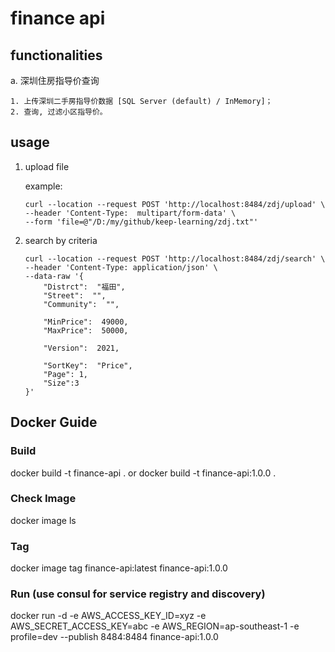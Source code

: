 # finance api

## functionalities 

a. 深圳住房指导价查询

    1. 上传深圳二手房指导价数据 [SQL Server (default) / InMemory]；
    2. 查询, 过滤小区指导价。

## usage
1. upload file

    example:
    ```
    curl --location --request POST 'http://localhost:8484/zdj/upload' \
    --header 'Content-Type:  multipart/form-data' \
    --form 'file=@"/D:/my/github/keep-learning/zdj.txt"'
    ```

2. search by criteria
    ```
    curl --location --request POST 'http://localhost:8484/zdj/search' \
    --header 'Content-Type: application/json' \
    --data-raw '{
        "Distrct":  "福田",
        "Street":  "",
        "Community":  "",

        "MinPrice":  49000,
        "MaxPrice":  50000,

        "Version":  2021,

        "SortKey":  "Price",
        "Page": 1,
        "Size":3
    }'
    ```

## Docker Guide

### Build

docker build -t finance-api . 
or
docker build -t finance-api:1.0.0 . 
### Check Image

docker image ls

### Tag

docker image tag finance-api:latest finance-api:1.0.0

### Run (use consul for service registry and discovery)

docker run -d -e AWS_ACCESS_KEY_ID=xyz -e AWS_SECRET_ACCESS_KEY=abc -e AWS_REGION=ap-southeast-1 -e profile=dev  --publish 8484:8484 finance-api:1.0.0
